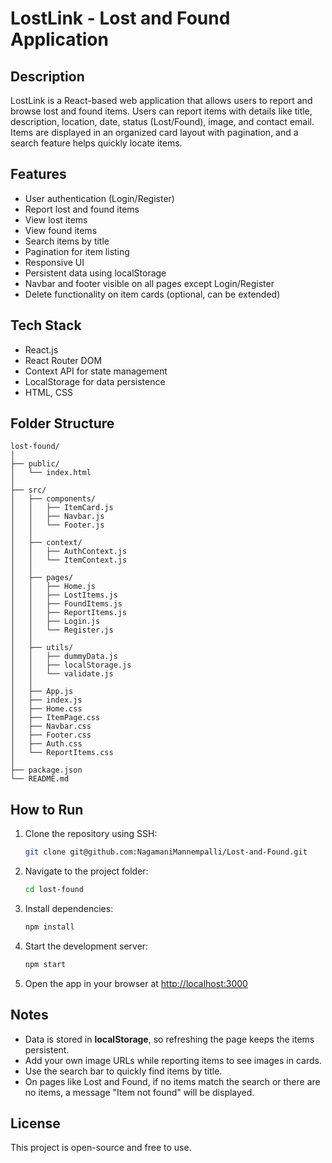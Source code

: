 # LostLink - Lost and Found Application

## Description

LostLink is a React-based web application that allows users to report and browse lost and found items. Users can report items with details like title, description, location, date, status (Lost/Found), image, and contact email. Items are displayed in an organized card layout with pagination, and a search feature helps quickly locate items.

## Features

* User authentication (Login/Register)
* Report lost and found items
* View lost items
* View found items
* Search items by title
* Pagination for item listing
* Responsive UI
* Persistent data using localStorage
* Navbar and footer visible on all pages except Login/Register
* Delete functionality on item cards (optional, can be extended)

## Tech Stack

* React.js
* React Router DOM
* Context API for state management
* LocalStorage for data persistence
* HTML, CSS

## Folder Structure

```
lost-found/
│
├── public/
│   └── index.html
│
├── src/
│   ├── components/
│   │   ├── ItemCard.js
│   │   ├── Navbar.js
│   │   └── Footer.js
│   │
│   ├── context/
│   │   ├── AuthContext.js
│   │   └── ItemContext.js
│   │
│   ├── pages/
│   │   ├── Home.js
│   │   ├── LostItems.js
│   │   ├── FoundItems.js
│   │   ├── ReportItems.js
│   │   ├── Login.js
│   │   └── Register.js
│   │
│   ├── utils/
│   │   ├── dummyData.js
│   │   ├── localStorage.js
│   │   └── validate.js
│   │
│   ├── App.js
│   ├── index.js
│   ├── Home.css
│   ├── ItemPage.css
│   ├── Navbar.css
│   ├── Footer.css
│   ├── Auth.css
│   └── ReportItems.css
│
├── package.json
└── README.md
```

## How to Run

1. Clone the repository using SSH:

   ```bash
   git clone git@github.com:NagamaniMannempalli/Lost-and-Found.git
   ```

2. Navigate to the project folder:

   ```bash
   cd lost-found
   ```

3. Install dependencies:

   ```bash
   npm install
   ```

4. Start the development server:

   ```bash
   npm start
   ```

5. Open the app in your browser at [http://localhost:3000](http://localhost:3000)

## Notes

* Data is stored in **localStorage**, so refreshing the page keeps the items persistent.
* Add your own image URLs while reporting items to see images in cards.
* Use the search bar to quickly find items by title.
* On pages like Lost and Found, if no items match the search or there are no items, a message "Item not found" will be displayed.

## License

This project is open-source and free to use.
